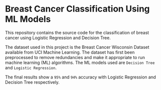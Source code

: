 # Breast Cancer Classification Using ML Models
This repository contains the source code for the classification of breast cancer using Logistic Regression and Decision Tree.

The dataset used in this project is the Breast Cancer Wisconsin Dataset available from UCI Machine Learning. The dataset has first been preprocessed to remove redundancies and make it appropriate to run machine learning (ML) algorithms. The ML models used are `Decision Tree` and `Logistic Regression`. 

The final results show a `95%` and `94%` accuracy with Logistic Regression and Decision Tree respectively. 
